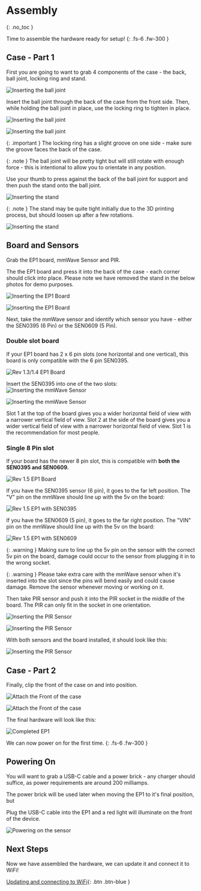 # Assembly

{: .no_toc }

Time to assemble the hardware ready for setup!
{: .fs-6 .fw-300 }

## Case - Part 1

First you are going to want to grab 4 components of the case - the back, ball joint, locking ring and stand.

![Inserting the ball joint](images/assembly-insert-ball-joint-1.jpg)

Insert the ball joint through the back of the case from the front side. Then, while holding the ball joint in place, use the locking ring to tighten in place.

![Inserting the ball joint](images/assembly-insert-ball-joint-2.jpg)

![Inserting the ball joint](images/assembly-insert-ball-joint-3.jpg)

{: .important }
The locking ring has a slight groove on one side - make sure the groove faces the back of the case.

{: .note }
The ball joint will be pretty tight but will still rotate with enough force - this is intentional to allow you to orientate in any position.

Use your thumb to press against the back of the ball joint for support and then push the stand onto the ball joint.

![Inserting the stand](images/assembly-attaching-stand.jpg)

{: .note }
The stand may be quite tight initially due to the 3D printing process, but should loosen up after a few rotations.

![Inserting the stand](images/assembly-attaching-stand-2.jpg)

## Board and Sensors

Grab the EP1 board, mmWave Sensor and PIR.

The the EP1 board and press it into the back of the case - each corner should click into place. Please note we have removed the stand in the below photos for demo purposes.

![Inserting the EP1 Board](images/assembly-insert-ep1-board-1.jpg)

![Inserting the EP1 Board](images/assembly-insert-ep1-board-2.jpg)

Next, take the mmWave sensor and identify which sensor you have - either the SEN0395 (6 Pin) or the SEN0609 (5 Pin).

### Double slot board

If your EP1 board has 2 x 6 pin slots (one horizontal and one vertical), this board is only compatible with the 6 pin SEN0395.

![Rev 1.3/1.4 EP1 Board](images/hardware-overview-ep1-board-rev-1.4.jpg)

Insert the SEN0395 into one of the two slots:
![Inserting the mmWave Sensor](images/assembly-insert-mmwave-top-slot.jpg)

![Inserting the mmWave Sensor](images/assembly-insert-mmwave-side-slot.jpg)

Slot 1 at the top of the board gives you a wider horizontal field of view with a narrower vertical field of view. Slot 2 at the side of the board gives you a wider vertical field of view with a narrower horizontal field of view. Slot 1 is the recommendation for most people.

### Single 8 Pin slot

If your board has the newer 8 pin slot, this is compatible with **both the SEN0395 and SEN0609.**

![Rev 1.5 EP1 Board](images/hardware-overview-ep1-board-rev-1.5.jpg)

If you have the SEN0395 sensor (6 pin), it goes to the far left position. The "V" pin on the mmWave should line up with the 5v on the board:

![Rev 1.5 EP1 with SEN0395](images/hardware-overview-ep1-board-rev-1.5-SEN0395.jpg)

If you have the SEN0609 (5 pin), it goes to the far right position. The "VIN" pin on the mmWave should line up with the 5v on the board:

![Rev 1.5 EP1 with SEN0609](images/hardware-overview-ep1-board-rev-1.5-SEN0609.jpg)

{: .warning }
Making sure to line up the 5v pin on the sensor with the correct 5v pin on the board, damage could occur to the sensor from plugging it in to the wrong socket.

{: .warning }
Please take extra care with the mmWave sensor when it's inserted into the slot since the pins will bend easily and could cause damage. Remove the sensor whenever moving or working on it.

Then take PIR sensor and push it into the PIR socket in the middle of the board. The PIR can only fit in the socket in one orientation.

![Inserting the PIR Sensor](images/assembly-insert-pir-sensor-1.jpg)

![Inserting the PIR Sensor](images/assembly-insert-pir-sensor-2.jpg)

With both sensors and the board installed, it should look like this:

![Inserting the PIR Sensor](images/assembly-insert-pir-sensor-3.jpg)

## Case - Part 2

Finally, clip the front of the case on and into position.

![Attach the Front of the case](images/assembly-attaching-front-case.jpg)

![Attach the Front of the case](images/assembly-attaching-front-case-2.jpg)

The final hardware will look like this:

![Completed EP1](images/assembly-complete.jpg)

We can now power on for the first time.
{: .fs-6 .fw-300 }

## Powering On

You will want to grab a USB-C cable and a power brick - any charger should suffice, as power requirements are around 200 milliamps.

The power brick will be used later when moving the EP1 to it's final position, but

Plug the USB-C cable into the EP1 and a red light will illuminate on the front of the device.

![Powering on the sensor](images/connecting-wifi-power.jpg)

## Next Steps

Now we have assembled the hardware, we can update it and connect it to WiFi!

[Updating and connecting to WiFi](http://everythingsmarthome.github.io/everything-presence-one/updating.html){: .btn .btn-blue }

<script>
const toggleDarkMode = document.querySelector('.js-toggle-dark-mode');

jtd.addEvent(toggleDarkMode, 'click', function(){
  if (jtd.getTheme() === 'dark') {
    jtd.setTheme('light');
    toggleDarkMode.textContent = 'Preview dark color scheme';
  } else {
    jtd.setTheme('dark');
    toggleDarkMode.textContent = 'Return to the light side';
  }
});
</script>
